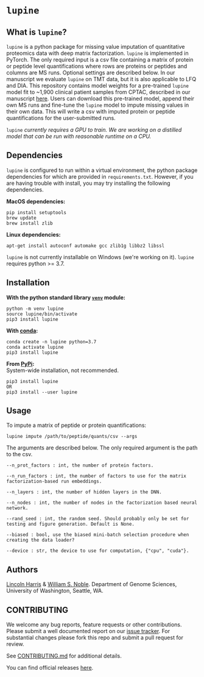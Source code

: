 `lupine`
================================

What is `lupine`?
-------------------------------------

`lupine` is a python package for missing value imputation of quantitative proteomics data with deep matrix factorization. `lupine` is implemented in PyTorch. The only required input is a csv file containing a matrix of protein or peptide level quantifications where rows are proteins or peptides and columns are MS runs. Optional settings are described below. In our manuscript we evaluate `lupine` on TMT data, but it is also applicable to LFQ and DIA. This repository contains model weights for a pre-trained `lupine` model fit to ~1,900 clinical patient samples from CPTAC, described in our manuscript [here](https://pubs.acs.org/doi/10.1021/acs.jproteome.3c00205). Users can download this pre-trained model, append their own MS runs and fine-tune the `lupine` model to impute missing values in their own data. This will write a csv with imputed protein or peptide quantifications for the user-submitted runs. 

`lupine` _currently requires a GPU to train. We are working on a distilled model that can be run with reasonable runtime on a CPU._

Dependencies
------------
`lupine` is configured to run within a virtual environment, the python package dependencies for which are provided in `requirements.txt`. However, if you are having trouble with install, you may try installing the following dependencies. 

**MacOS dependencies:**
```
pip install setuptools
brew update
brew install zlib
```

**Linux dependencies:**
```
apt-get install autoconf automake gcc zlib1g libbz2 libssl
```
`lupine` is not currently installable on Windows (we're working on it). `lupine` requires python >= 3.7. 

Installation
------------
**With the python standard library [`venv`](https://docs.python.org/3/library/venv.html) module:**
```
python -m venv lupine
source lupine/bin/activate
pip3 install lupine
```

**With [conda](https://anaconda.org/anaconda/conda):**
```
conda create -n lupine python=3.7
conda activate lupine
pip3 install lupine
```

**From [PyPi](https://pypi.org/):**   
System-wide installation, not recommended. 
```
pip3 install lupine
OR
pip3 install --user lupine
```

Usage
-----
To impute a matrix of peptide or protein quantifications:
```
lupine impute /path/to/peptide/quants/csv --args
```
The arguments are described below. The only required argument is the path to the csv. 

```
--n_prot_factors : int, the number of protein factors.          

--n_run_factors : int, the number of factors to use for the matrix factorization-based run embeddings.  

--n_layers : int, the number of hidden layers in the DNN.        

--n_nodes : int, the number of nodes in the factorization based neural network.       

--rand_seed : int, the random seed. Should probably only be set for testing and figure generation. Default is None.
     
--biased : bool, use the biased mini-batch selection procedure when creating the data loader?      

--device : str, the device to use for computation, {"cpu", "cuda"}.    
```

Authors
--------
[Lincoln Harris](https://github.com/lincoln-harris) & [William S. Noble](https://noble.gs.washington.edu/). Department of Genome Sciences, University of Washington, Seattle, WA.

CONTRIBUTING
------------
We welcome any bug reports, feature requests or other contributions. Please submit a well documented report on our [issue tracker](https://github.com/Noble-Lab/lupine/issues). For substantial changes please fork this repo and submit a pull request for review.

See [CONTRIBUTING.md](https://github.com/Noble-Lab/lupine/blob/main/CONTRIBUTING.md) for additional details.

You can find official releases [here](https://github.com/Noble-Lab/lupine/releases).
